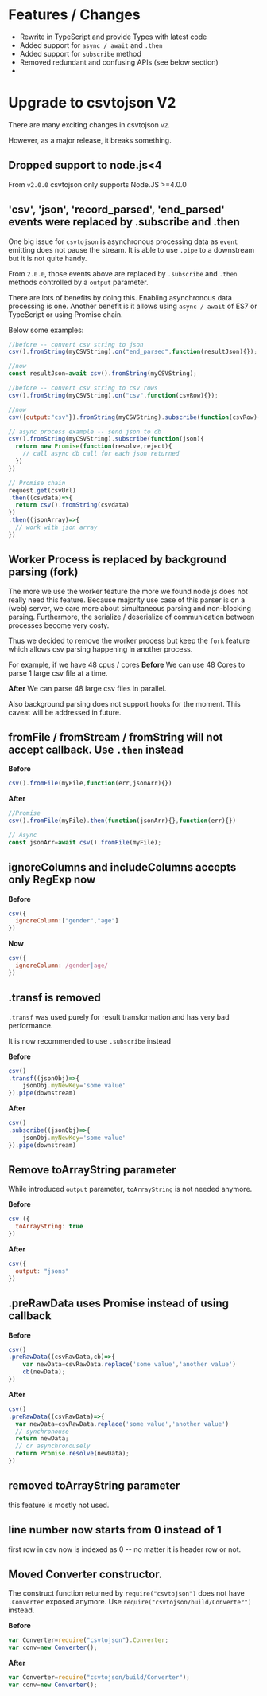 # Features / Changes

* Rewrite in TypeScript and provide Types with latest code
* Added support for `async / await` and `.then`
* Added support for `subscribe` method
* Removed redundant and confusing APIs (see below section)
* 


# Upgrade to csvtojson V2

There are many exciting changes in csvtojson `v2`. 

However, as a major release, it breaks something. 

## Dropped support to node.js<4

From `v2.0.0` csvtojson only supports Node.JS >=4.0.0



## 'csv', 'json', 'record_parsed', 'end_parsed' events were replaced by .subscribe and .then

One big issue for `csvtojson` is asynchronous processing data as `event` emitting does not pause the stream. It is able to use `.pipe` to a downstream but it is not quite handy.

From `2.0.0`, those events above are replaced by `.subscribe` and `.then` methods controlled by a `output` parameter.

There are lots of benefits by doing this. Enabling asynchronous data processing is one. Another benefit is it allows using `async / await` of ES7 or TypeScript or using Promise chain.

Below some examples:

```js
//before -- convert csv string to json
csv().fromString(myCSVString).on("end_parsed",function(resultJson){});

//now
const resultJson=await csv().fromString(myCSVString);

//before -- convert csv string to csv rows
csv().fromString(myCSVString).on("csv",function(csvRow){});

//now
csv({output:"csv"}).fromString(myCSVString).subscribe(function(csvRow){});

// async process example -- send json to db 
csv().fromString(myCSVString).subscribe(function(json){
  return new Promise(function(resolve,reject){
    // call async db call for each json returned
  })
})

// Promise chain
request.get(csvUrl)
.then((csvdata)=>{
  return csv().fromString(csvdata)
})
.then((jsonArray)=>{
  // work with json array
})
```


## Worker Process is replaced by background parsing (fork)

The more we use the worker feature the more we found node.js does not really need this feature. Because majority use case of this parser is on a (web) server, we care more about simultaneous parsing and non-blocking parsing. Furthermore, the serialize  / deserialize of communication between processes become very costy.

Thus we decided to remove the worker process but keep the `fork` feature which allows csv parsing happening in another process.

For example, if we have 48 cpus / cores
**Before**
We can use 48 Cores to parse 1 large csv file at a time.

**After**
We can parse 48 large csv files in parallel.

Also background parsing does not support hooks for the moment. This caveat will be addressed in future.

## fromFile / fromStream / fromString will not accept callback. Use `.then` instead


**Before**

```js
csv().fromFile(myFile,function(err,jsonArr){})
```

**After**

```js
//Promise
csv().fromFile(myFile).then(function(jsonArr){},function(err){})

// Async 
const jsonArr=await csv().fromFile(myFile);
```

## ignoreColumns and includeColumns accepts only RegExp now

**Before**

```js
csv({
  ignoreColumn:["gender","age"]
})
```

**Now**

```js
csv({
  ignoreColumn: /gender|age/
})
```

## .transf is removed 

`.transf` was used purely for result transformation and has very bad performance.

It is now recommended to use `.subscribe` instead

**Before**
```js
csv()
.transf((jsonObj)=>{
	jsonObj.myNewKey='some value'
}).pipe(downstream)
```

**After**
```js
csv()
.subscribe((jsonObj)=>{
	jsonObj.myNewKey='some value'
}).pipe(downstream)
```

## Remove toArrayString parameter

While introduced `output` parameter, `toArrayString` is not needed anymore.

**Before**

```js
csv ({
  toArrayString: true
})
```

**After**

```js
csv({
  output: "jsons"
})
```

## .preRawData uses Promise instead of using callback
**Before**

```js
csv()
.preRawData((csvRawData,cb)=>{
	var newData=csvRawData.replace('some value','another value')
	cb(newData);
})
```

**After**

```js
csv()
.preRawData((csvRawData)=>{
  var newData=csvRawData.replace('some value','another value')
  // synchronouse
  return newData;
  // or asynchronousely
  return Promise.resolve(newData);
})
```

## removed toArrayString parameter

this feature is mostly not used.

## line number now starts from 0 instead of 1

first row in csv now is indexed as 0 -- no matter it is header row or not.


## Moved Converter constructor.

The construct function returned by `require("csvtojson")` does not have `.Converter` exposed anymore. Use `require("csvtojson/build/Converter")` instead.

**Before**

```js
var Converter=require("csvtojson").Converter;
var conv=new Converter();
```

**After**

```js
var Converter=require("csvtojson/build/Converter");
var conv=new Converter();
```

